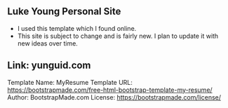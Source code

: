 ## Luke Young Personal Site 

- I used this template which I found online.
- This site is subject to change and is fairly new. I plan to update it with new ideas over time. 
 ## Link: yunguid.com

Template Name: MyResume
Template URL: https://bootstrapmade.com/free-html-bootstrap-template-my-resume/
Author: BootstrapMade.com
License: https://bootstrapmade.com/license/
